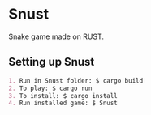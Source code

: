 # Snust
Snake game made on RUST.

## Setting up Snust

```md
1. Run in Snust folder: $ cargo build
2. To play: $ cargo run
3. To install: $ cargo install
4. Run installed game: $ Snust
